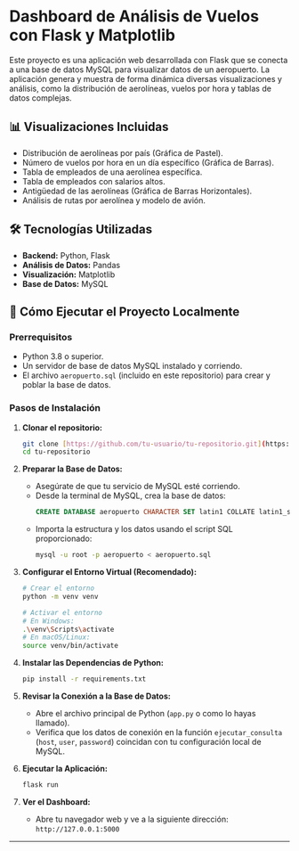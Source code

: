 # Dashboard de Análisis de Vuelos con Flask y Matplotlib

Este proyecto es una aplicación web desarrollada con Flask que se conecta a una base de datos MySQL para visualizar datos de un aeropuerto. La aplicación genera y muestra de forma dinámica diversas visualizaciones y análisis, como la distribución de aerolíneas, vuelos por hora y tablas de datos complejas.

## 📊 Visualizaciones Incluidas
* Distribución de aerolíneas por país (Gráfica de Pastel).
* Número de vuelos por hora en un día específico (Gráfica de Barras).
* Tabla de empleados de una aerolínea específica.
* Tabla de empleados con salarios altos.
* Antigüedad de las aerolíneas (Gráfica de Barras Horizontales).
* Análisis de rutas por aerolínea y modelo de avión.

## 🛠️ Tecnologías Utilizadas
* **Backend:** Python, Flask
* **Análisis de Datos:** Pandas
* **Visualización:** Matplotlib
* **Base de Datos:** MySQL

## 🚀 Cómo Ejecutar el Proyecto Localmente

### Prerrequisitos
* Python 3.8 o superior.
* Un servidor de base de datos MySQL instalado y corriendo.
* El archivo `aeropuerto.sql` (incluido en este repositorio) para crear y poblar la base de datos.

### Pasos de Instalación

1.  **Clonar el repositorio:**
    ```bash
    git clone [https://github.com/tu-usuario/tu-repositorio.git](https://github.com/tu-usuario/tu-repositorio.git)
    cd tu-repositorio
    ```

2.  **Preparar la Base de Datos:**
    * Asegúrate de que tu servicio de MySQL esté corriendo.
    * Desde la terminal de MySQL, crea la base de datos:
        ```sql
        CREATE DATABASE aeropuerto CHARACTER SET latin1 COLLATE latin1_swedish_ci;
        ```
    * Importa la estructura y los datos usando el script SQL proporcionado:
        ```bash
        mysql -u root -p aeropuerto < aeropuerto.sql
        ```

3.  **Configurar el Entorno Virtual (Recomendado):**
    ```bash
    # Crear el entorno
    python -m venv venv

    # Activar el entorno
    # En Windows:
    .\venv\Scripts\activate
    # En macOS/Linux:
    source venv/bin/activate
    ```

4.  **Instalar las Dependencias de Python:**
    ```bash
    pip install -r requirements.txt
    ```

5.  **Revisar la Conexión a la Base de Datos:**
    * Abre el archivo principal de Python (`app.py` o como lo hayas llamado).
    * Verifica que los datos de conexión en la función `ejecutar_consulta` (`host`, `user`, `password`) coincidan con tu configuración local de MySQL.

6.  **Ejecutar la Aplicación:**
    ```bash
    flask run
    ```

7.  **Ver el Dashboard:**
    * Abre tu navegador web y ve a la siguiente dirección:
        `http://127.0.0.1:5000`

---
